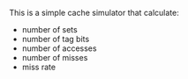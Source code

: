 This is a simple cache simulator that calculate:
  - number of sets
  - number of tag bits
  - number of accesses
  - number of misses
  - miss rate
